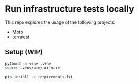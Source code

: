 # Run infrastructure tests locally

This repo explores the usage of the following projects:

- [Moto](https://github.com/getmoto/moto) 
- [terratest](https://terratest.gruntwork.io/) 


## Setup (WIP)

```sh
python3 -m venv .venv
source .venv/bin/activate

pip install -r requirements.txt
```

